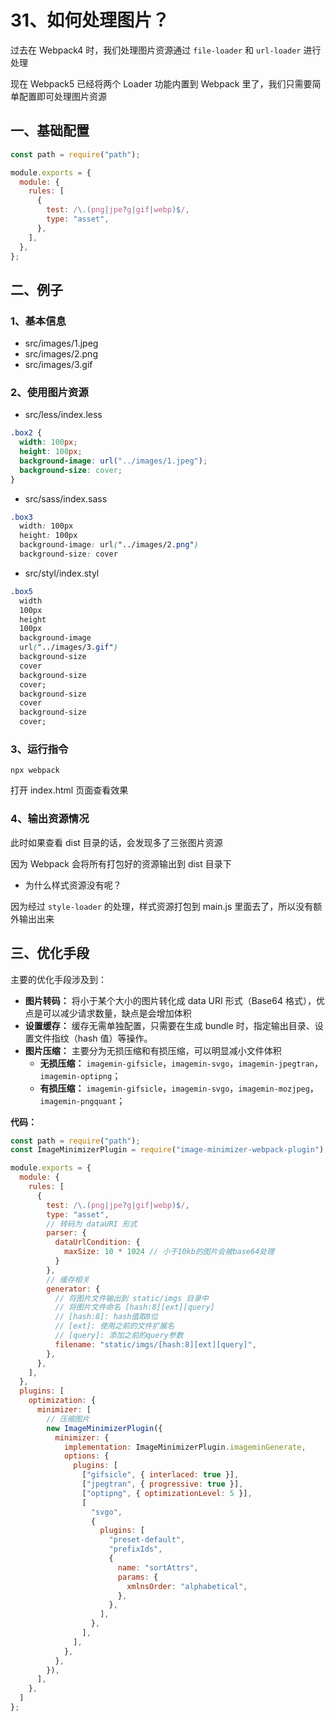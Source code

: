 # 31、如何处理图片？

过去在 Webpack4 时，我们处理图片资源通过 `file-loader` 和 `url-loader` 进行处理

现在 Webpack5 已经将两个 Loader 功能内置到 Webpack 里了，我们只需要简单配置即可处理图片资源

## 一、基础配置

```js {6-9}
const path = require("path");

module.exports = {
  module: {
    rules: [
      {
        test: /\.(png|jpe?g|gif|webp)$/,
        type: "asset",
      },
    ],
  },
};
```

## 二、例子

### 1、基本信息

- src/images/1.jpeg
- src/images/2.png
- src/images/3.gif

### 2、使用图片资源

- src/less/index.less

```css
.box2 {
  width: 100px;
  height: 100px;
  background-image: url("../images/1.jpeg");
  background-size: cover;
}
```

- src/sass/index.sass

```css
.box3
  width: 100px
  height: 100px
  background-image: url("../images/2.png")
  background-size: cover
```

- src/styl/index.styl

```css
.box5
  width
  100px
  height
  100px
  background-image
  url("../images/3.gif")
  background-size
  cover
  background-size
  cover;
  background-size
  cover
  background-size
  cover;
```

### 3、运行指令

```:no-line-numbers
npx webpack
```

打开 index.html 页面查看效果

### 4、输出资源情况

此时如果查看 dist 目录的话，会发现多了三张图片资源

因为 Webpack 会将所有打包好的资源输出到 dist 目录下

- 为什么样式资源没有呢？

因为经过 `style-loader` 的处理，样式资源打包到 main.js 里面去了，所以没有额外输出出来

## 三、优化手段

主要的优化手段涉及到：

- **图片转码：** 将小于某个大小的图片转化成 data URI 形式（Base64 格式），优点是可以减少请求数量，缺点是会增加体积
- **设置缓存：** 缓存无需单独配置，只需要在生成 bundle 时，指定输出目录、设置文件指纹（hash 值）等操作。
- **图片压缩：** 主要分为无损压缩和有损压缩，可以明显减小文件体积
  - **无损压缩：** `imagemin-gifsicle`，`imagemin-svgo`，`imagemin-jpegtran`，`imagemin-optipng`；
  - **有损压缩：** `imagemin-gifsicle`，`imagemin-svgo`，`imagemin-mozjpeg`，`imagemin-pngquant`；

**代码：**

```js {10-15,16-24,31-58}
const path = require("path");
const ImageMinimizerPlugin = require("image-minimizer-webpack-plugin");

module.exports = {
  module: {
    rules: [
      {
        test: /\.(png|jpe?g|gif|webp)$/,
        type: "asset",
        // 转码为 dataURI 形式
        parser: {
          dataUrlCondition: {
            maxSize: 10 * 1024 // 小于10kb的图片会被base64处理
          }
        },
        // 缓存相关
        generator: {
          // 将图片文件输出到 static/imgs 目录中
          // 将图片文件命名 [hash:8][ext][query]
          // [hash:8]: hash值取8位
          // [ext]: 使用之前的文件扩展名
          // [query]: 添加之前的query参数
          filename: "static/imgs/[hash:8][ext][query]",
        },
      },
    ],
  },
  plugins: [
    optimization: {
      minimizer: [
        // 压缩图片
        new ImageMinimizerPlugin({
          minimizer: {
            implementation: ImageMinimizerPlugin.imageminGenerate,
            options: {
              plugins: [
                ["gifsicle", { interlaced: true }],
                ["jpegtran", { progressive: true }],
                ["optipng", { optimizationLevel: 5 }],
                [
                  "svgo",
                  {
                    plugins: [
                      "preset-default",
                      "prefixIds",
                      {
                        name: "sortAttrs",
                        params: {
                          xmlnsOrder: "alphabetical",
                        },
                      },
                    ],
                  },
                ],
              ],
            },
          },
        }),
      ],
    },
  ]
};
```
